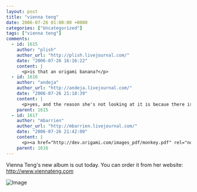 ```yaml
---
layout: post
title: "vienna teng"
date: 2006-07-26 01:00:00 +0000
categories: ["Uncategorized"]
tags: ["vienna teng"]
comments:
  - id: 1615
    author: "plish"
    author_url: "http://plish.livejournal.com/"
    date: "2006-07-26 16:16:22"
    content: |
      <p>is that an origami banana?</p>
  - id: 1616
    author: "andeja"
    author_url: "http://andeja.livejournal.com/"
    date: "2006-07-26 21:18:39"
    content: |
      <p>yes, and the reason she's not looking at it is becaue there is an even more intriguing origami monkey on the table.</p>
    parent: 1615
  - id: 1617
    author: "mbarrien"
    author_url: "http://mbarrien.livejournal.com/"
    date: "2006-07-26 21:42:00"
    content: |
      <p><a href="http://dev.origami.com/images_pdf/monkey.pdf" rel="nofollow">You mean this?</a></p>
    parent: 1616
---
```


Vienna Teng's new album is out today. You can order it from her website: http://www.viennateng.com

![Image](http://photos.viennateng.com/1-Dreaming/full/KD3V0115.jpg)